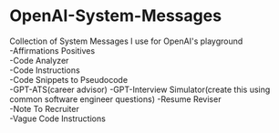 # OpenAI-System-Messages
Collection of System Messages I use for OpenAI's playground  
-Affirmations Positives  
-Code Analyzer  
-Code Instructions  
-Code Snippets to Pseudocode  
-GPT-ATS(career advisor)
-GPT-Interview Simulator(create this using common software engineer questions)
-Resume Reviser  
-Note To Recruiter  
-Vague Code Instructions  


